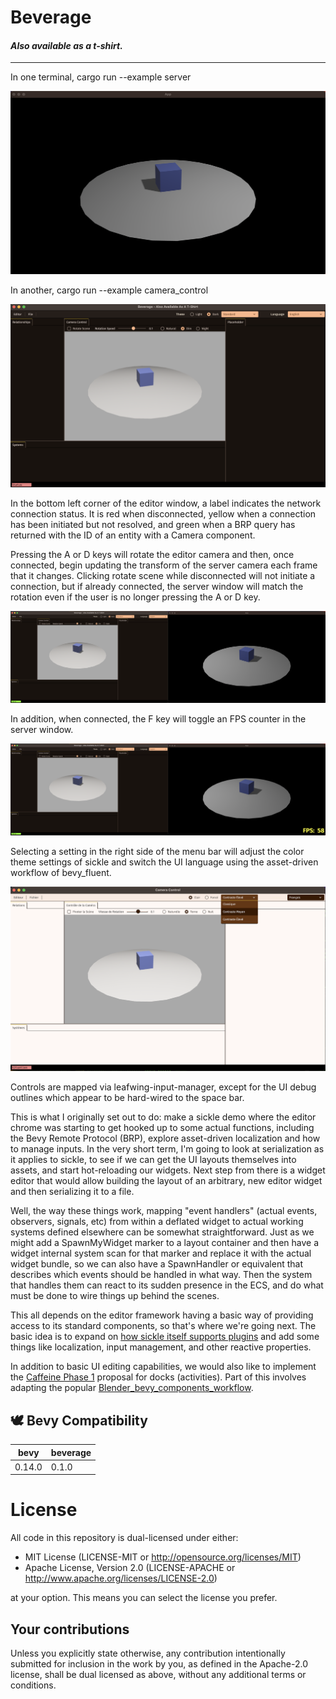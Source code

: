 # Beverage

#### _Also available as a t-shirt._

---

In one terminal, cargo run --example server

![Initial Server Window State](./docs/bev1a.png)

In another, cargo run --example camera_control

![Initial Editor Window State](./docs/bev1b.png)

In the bottom left corner of the editor window, a label indicates the network connection status.
It is red when disconnected, yellow when a connection has been initiated but not resolved, and
green when a BRP query has returned with the ID of an entity with a Camera component.

Pressing the A or D keys will rotate the editor camera and then, once connected, begin updating the
transform of the server camera each frame that it changes. Clicking rotate scene while disconnected
will not initiate a connection, but if already connected, the server window will match the rotation
even if the user is no longer pressing the A or D key.

![Editor Remotely Controls Server Camera](./docs/bev2.png)

In addition, when connected, the F key will toggle an FPS counter in the server window.

![Editor Remotely Controls Server FPS Widget](./docs/bev3.png)

Selecting a setting in the right side of the menu bar will adjust the color theme settings of
sickle and switch the UI language using the asset-driven workflow of bevy_fluent.

![Editor Allows Language Selection](./docs/bev4.png)

Controls are mapped via leafwing-input-manager, except for the UI debug outlines which appear to be
hard-wired to the space bar.

This is what I originally set out to do: make a sickle demo where the editor chrome was starting to
get hooked up to some actual functions, including the Bevy Remote Protocol (BRP), explore
asset-driven localization and how to manage inputs. In the very short term, I'm going to look at
serialization as it applies to sickle, to see if we can get the UI layouts themselves into assets,
and start hot-reloading our widgets. Next step from there is a widget editor that would allow
building the layout of an arbitrary, new editor widget and then serializing it to a file.

Well, the way these things work, mapping "event handlers" (actual events, observers, signals, etc)
from within a deflated widget to actual working systems defined elsewhere can be somewhat
straightforward. Just as we might add a SpawnMyWidget marker to a layout container and then have a
widget internal system scan for that marker and replace it with the actual widget bundle, so we can
also have a SpawnHandler or equivalent that describes which events should be handled in what way.
Then the system that handles them can react to its sudden presence in the ECS, and do what must be
done to wire things up behind the scenes.

This all depends on the editor framework having a basic way of providing access to its standard
components, so that's where we're going next. The basic idea is to expand on [how sickle itself
supports plugins](https://github.com/UmbraLuminosa/sickle_ui?tab=readme-ov-file#extending-sickle-ui)
and add some things like localization, input management, and other reactive properties.

In addition to basic UI editing capabilities, we would also like to implement the
[Caffeine Phase 1](https://hackmd.io/Oj7KqBOlRqGrFLxwyfYFCw) proposal for docks (activities). Part of this
involves adapting the popular
[Blender_bevy_components_workflow](https://github.com/kaosat-dev/Blender_bevy_components_workflow).

## 🕊 Bevy Compatibility

| bevy   | beverage |
| ------ | -------- |
| 0.14.0 | 0.1.0    |

# License

All code in this repository is dual-licensed under either:

- MIT License (LICENSE-MIT or http://opensource.org/licenses/MIT)
- Apache License, Version 2.0 (LICENSE-APACHE or http://www.apache.org/licenses/LICENSE-2.0)

at your option. This means you can select the license you prefer.

## Your contributions

Unless you explicitly state otherwise, any contribution intentionally submitted for inclusion in the work by you, as defined in the Apache-2.0 license, shall be dual licensed as above, without any additional terms or conditions.
